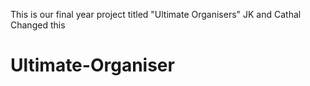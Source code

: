 This is our final year project titled "Ultimate Organisers"
JK and Cathal Changed this
# Ultimate-Organiser
